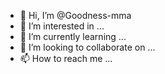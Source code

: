 - 👋 Hi, I’m @Goodness-mma
- 👀 I’m interested in ...
- 🌱 I’m currently learning ...
- 💞️ I’m looking to collaborate on ...
- 📫 How to reach me ...

<!---
Goodness-mma/Goodness-mma is a ✨ special ✨ repository because its `README.md` (this file) appears on your GitHub profile.
You can click the Preview link to take a look at your changes.
--->
